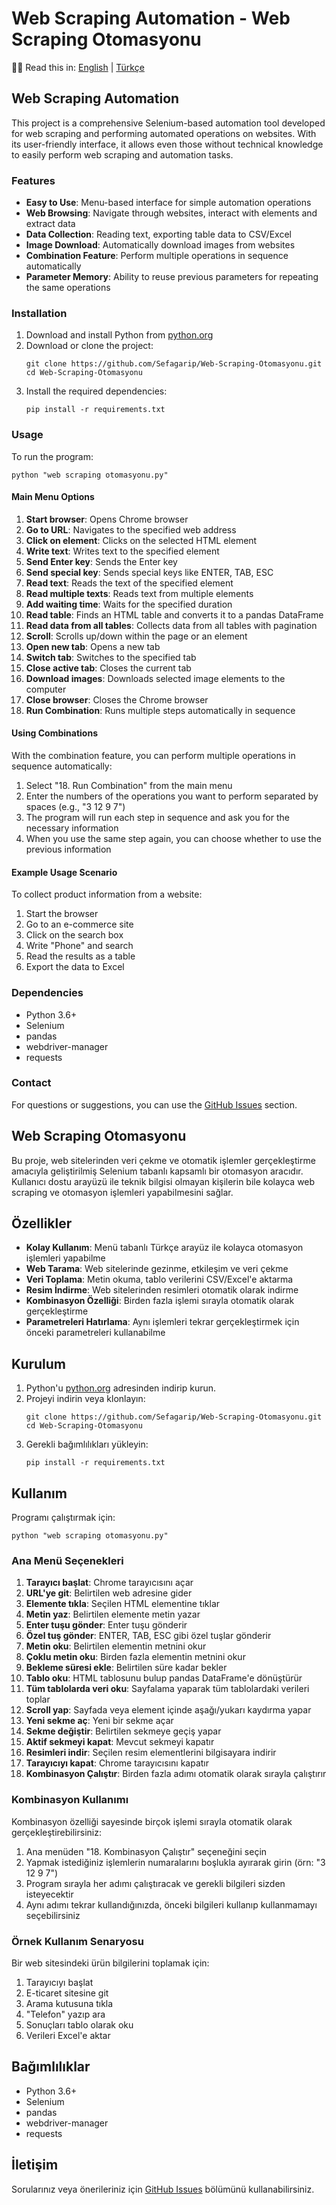 # Web Scraping Automation - Web Scraping Otomasyonu

📌📌 Read this in: [English](#web-scraping-automation) | [Türkçe](#web-scraping-otomasyonu)

## Web Scraping Automation
This project is a comprehensive Selenium-based automation tool developed for web scraping and performing automated operations on websites. With its user-friendly interface, it allows even those without technical knowledge to easily perform web scraping and automation tasks.

### Features

- **Easy to Use**: Menu-based interface for simple automation operations
- **Web Browsing**: Navigate through websites, interact with elements and extract data
- **Data Collection**: Reading text, exporting table data to CSV/Excel
- **Image Download**: Automatically download images from websites
- **Combination Feature**: Perform multiple operations in sequence automatically
- **Parameter Memory**: Ability to reuse previous parameters for repeating the same operations

### Installation

1. Download and install Python from [python.org](https://www.python.org/downloads/)
2. Download or clone the project:
   ```
   git clone https://github.com/Sefagarip/Web-Scraping-Otomasyonu.git
   cd Web-Scraping-Otomasyonu
   ```
3. Install the required dependencies:
   ```
   pip install -r requirements.txt
   ```

### Usage

To run the program:

```
python "web scraping otomasyonu.py"
```

#### Main Menu Options

1. **Start browser**: Opens Chrome browser
2. **Go to URL**: Navigates to the specified web address
3. **Click on element**: Clicks on the selected HTML element
4. **Write text**: Writes text to the specified element
5. **Send Enter key**: Sends the Enter key
6. **Send special key**: Sends special keys like ENTER, TAB, ESC
7. **Read text**: Reads the text of the specified element
8. **Read multiple texts**: Reads text from multiple elements
9. **Add waiting time**: Waits for the specified duration
10. **Read table**: Finds an HTML table and converts it to a pandas DataFrame
11. **Read data from all tables**: Collects data from all tables with pagination
12. **Scroll**: Scrolls up/down within the page or an element
13. **Open new tab**: Opens a new tab
14. **Switch tab**: Switches to the specified tab
15. **Close active tab**: Closes the current tab
16. **Download images**: Downloads selected image elements to the computer
17. **Close browser**: Closes the Chrome browser
18. **Run Combination**: Runs multiple steps automatically in sequence

#### Using Combinations

With the combination feature, you can perform multiple operations in sequence automatically:

1. Select "18. Run Combination" from the main menu
2. Enter the numbers of the operations you want to perform separated by spaces (e.g., "3 12 9 7")
3. The program will run each step in sequence and ask you for the necessary information
4. When you use the same step again, you can choose whether to use the previous information

#### Example Usage Scenario

To collect product information from a website:
1. Start the browser
2. Go to an e-commerce site
3. Click on the search box
4. Write "Phone" and search
5. Read the results as a table
6. Export the data to Excel

### Dependencies

- Python 3.6+
- Selenium
- pandas
- webdriver-manager
- requests

### Contact

For questions or suggestions, you can use the [GitHub Issues](https://github.com/Sefagarip/Web-Scraping-Otomasyonu/issues) section.


## Web Scraping Otomasyonu

Bu proje, web sitelerinden veri çekme ve otomatik işlemler gerçekleştirme amacıyla geliştirilmiş Selenium tabanlı kapsamlı bir otomasyon aracıdır. Kullanıcı dostu arayüzü ile teknik bilgisi olmayan kişilerin bile kolayca web scraping ve otomasyon işlemleri yapabilmesini sağlar.

## Özellikler

- **Kolay Kullanım**: Menü tabanlı Türkçe arayüz ile kolayca otomasyon işlemleri yapabilme
- **Web Tarama**: Web sitelerinde gezinme, etkileşim ve veri çekme
- **Veri Toplama**: Metin okuma, tablo verilerini CSV/Excel'e aktarma
- **Resim İndirme**: Web sitelerinden resimleri otomatik olarak indirme
- **Kombinasyon Özelliği**: Birden fazla işlemi sırayla otomatik olarak gerçekleştirme
- **Parametreleri Hatırlama**: Aynı işlemleri tekrar gerçekleştirmek için önceki parametreleri kullanabilme

## Kurulum

1. Python'u [python.org](https://www.python.org/downloads/) adresinden indirip kurun.
2. Projeyi indirin veya klonlayın:
   ```
   git clone https://github.com/Sefagarip/Web-Scraping-Otomasyonu.git
   cd Web-Scraping-Otomasyonu
   ```
3. Gerekli bağımlılıkları yükleyin:
   ```
   pip install -r requirements.txt
   ```

## Kullanım

Programı çalıştırmak için:

```
python "web scraping otomasyonu.py"
```

### Ana Menü Seçenekleri

1. **Tarayıcı başlat**: Chrome tarayıcısını açar
2. **URL'ye git**: Belirtilen web adresine gider
3. **Elemente tıkla**: Seçilen HTML elementine tıklar
4. **Metin yaz**: Belirtilen elemente metin yazar
5. **Enter tuşu gönder**: Enter tuşu gönderir
6. **Özel tuş gönder**: ENTER, TAB, ESC gibi özel tuşlar gönderir
7. **Metin oku**: Belirtilen elementin metnini okur
8. **Çoklu metin oku**: Birden fazla elementin metnini okur
9. **Bekleme süresi ekle**: Belirtilen süre kadar bekler
10. **Tablo oku**: HTML tablosunu bulup pandas DataFrame'e dönüştürür
11. **Tüm tablolarda veri oku**: Sayfalama yaparak tüm tablolardaki verileri toplar
12. **Scroll yap**: Sayfada veya element içinde aşağı/yukarı kaydırma yapar
13. **Yeni sekme aç**: Yeni bir sekme açar
14. **Sekme değiştir**: Belirtilen sekmeye geçiş yapar
15. **Aktif sekmeyi kapat**: Mevcut sekmeyi kapatır
16. **Resimleri indir**: Seçilen resim elementlerini bilgisayara indirir
17. **Tarayıcıyı kapat**: Chrome tarayıcısını kapatır
18. **Kombinasyon Çalıştır**: Birden fazla adımı otomatik olarak sırayla çalıştırır

### Kombinasyon Kullanımı

Kombinasyon özelliği sayesinde birçok işlemi sırayla otomatik olarak gerçekleştirebilirsiniz:

1. Ana menüden "18. Kombinasyon Çalıştır" seçeneğini seçin
2. Yapmak istediğiniz işlemlerin numaralarını boşlukla ayırarak girin (örn: "3 12 9 7")
3. Program sırayla her adımı çalıştıracak ve gerekli bilgileri sizden isteyecektir
4. Aynı adımı tekrar kullandığınızda, önceki bilgileri kullanıp kullanmamayı seçebilirsiniz

### Örnek Kullanım Senaryosu

Bir web sitesindeki ürün bilgilerini toplamak için:
1. Tarayıcıyı başlat
2. E-ticaret sitesine git
3. Arama kutusuna tıkla 
4. "Telefon" yazıp ara
5. Sonuçları tablo olarak oku
6. Verileri Excel'e aktar

## Bağımlılıklar

- Python 3.6+
- Selenium
- pandas
- webdriver-manager
- requests

## İletişim

Sorularınız veya önerileriniz için [GitHub Issues](https://github.com/Sefagarip/Web-Scraping-Otomasyonu/issues) bölümünü kullanabilirsiniz.
